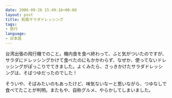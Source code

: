 ```yaml
---
date: 2006-09-26 15:49:16+00:00
layout: post
title: 和風サラダドレッシング
tags:
- 旅行
language:
- 日本語
---
```


台湾出張の飛行機でのこと。機内食を食べ終わって、ふと気がついたのですが、サラダにドレッシングかけて食べたのにもかかわらず、なぜか、使ってないドレッシングがぽっこりでてきました。よくみたら、さっきかけたサラダドレッシングは、そばつゆだったのでした！　

そういや、そばみたいのもあったけど、味気ないなーと思いながら、つゆなしで食べてたことが判明。またもや、自称グルメ、やらかしてしまいました。
